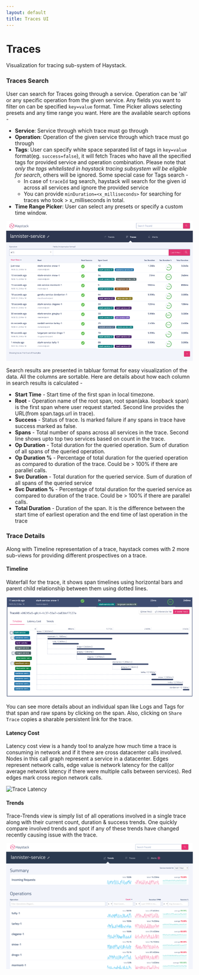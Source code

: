 ```yaml
---
layout: default
title: Traces UI
---
```

# Traces 

Visualization for tracing sub-system of Haystack.

### Traces Search  
User can search for Traces going through a service. Operation can be 'all' or any specific operation from the given service. Any fields you want to filter on can be specified `key=value` format. Time Picker allows selecting presets and any time range you want. 
Here are the available search options -
- **Service**: Service through which trace must go through
- **Operation**: Operation of the given service through which trace must go through
- **Tags**: User can specify white space separated list of tags in `key=value` format(eg. `success=false`), it will fetch Traces who have all the specified tags for provided service and operation combination. Please note that *only the tags whitelisted in haystack tracing subsystem will be eligible for search*, others will be ignored. Some special case for Tags search -
    - In case of `traceId` tag search, haystack will search for the given id across all services and ignore the provided service 
    - You can provide `minDuration=<x_milliseconds>` for searching for traces who took > x_milliseconds in total.
- **Time Range Picker**: User can select any presets or specify a custom time window.

![Traces](../images/traces.png)

Search results are presented in tabluar format for easy visualization of the data. All the columns are sortable. Here are details about how each column in search results is calculated -
- **Start Time** - Start time of the first span in local timezone.
- **Root** - Operation name of the root span, root span(aka. loopback span) is the first span where user request started. Second line provides the URL(from span.tags.url in trace).
- **Success** - Status of trace. Is marked failure if any spans in trace have success marked as false.
- **Spans** - Total number of spans across all services in the trace. Second line shows upto top two services based on count in the trace.
- **Op Duration** - Total duration for the queried operation. Sum of duration of all spans of the queried operation.
- **Op Duration %** - Percentage of total duration for the queried operation as compared to duration of the trace. Could be > 100% if there are parallel calls.
- **Svc Duration** - Total duration for the queried service. Sum of duration of all spans of the queried service
- **Svc Duration %** - Percentage of total duration for the queried service as compared to duration of the trace. Could be > 100% if there are parallel calls.
- **Total Duration** - Duration of the span. It is the difference between the start time of earliest operation and the end time of last operation in the trace

  
### Trace Details
Along with Timeline representation of a trace, haystack comes with 2 more sub-views for providing different prospectives on a trace.

#### Timeline
Waterfall for the trace, it shows span timelines using horizontal bars and parent child relationship between them using dotted lines.

![Trace Timeline](../images/trace_timeline.png)

You can see more details about an individual span like Logs and Tags for that span and raw spans by clicking on the span. Also, clicking on `Share Trace` copies a sharable persistent link for the trace.

#### Latency Cost
Latency cost view is a handy tool to analyze how much time a trace is consuming in network and if it there are cross datacenter calls involved. Nodes in this call graph represent a service in a datacenter. Edges represent network calls, edge value is network latency for the call(or average network latency if there were multiple calls between services). Red edges mark cross region network calls.

![Trace Latency](../images/latency.png)

#### Trends
Trace-Trends view is simply list of all operations involved in a single trace along with their current count, duration & success trends. One quickly compare involved trends and spot if any of these trends have changed recently causing issue with the trace.

![Trace Trends](../images/trends.png)

